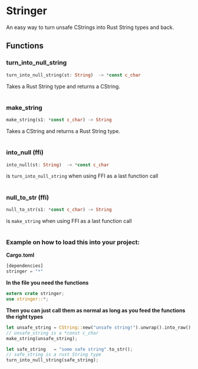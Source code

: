 # Stringer

An easy way to turn unsafe CStrings into Rust String types and back.

## Functions

### turn_into_null_string
```rust
turn_into_null_string(st: String)  -> *const c_char
```
Takes a Rust String type and returns a CString.
# 
### make_string
```rust
make_string(s1: *const c_char) -> String
```
Takes a CString and returns a Rust String type.
# 
### into_null (ffi)
```rust
into_null(st: String)  -> *const c_char
```
is `turn_into_null_string` when using FFI as a last function call
# 
### null_to_str (ffi) 
```rust
null_to_str(s1: *const c_char) -> String
```
is `make_string` when using FFI as a last function call
# 
### Example on how to load this into your project:

**Cargo.toml**

```rust
[dependencies]
stringer = "*"
```

**In the file you need the functions**

```rust
extern crate stringer;
use stringer::*;
```

**Then you can just call them as normal as long as you feed the functions the right types**

```rust
let unsafe_string = CString::new("unsafe string!").unwrap().into_raw();
// unsafe_string is a *const c_char
make_string(unsafe_string);

let safe_string   = "some safe string".to_str();
// safe_string is a rust String type 
turn_into_null_string(safe_string);
```